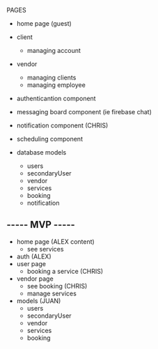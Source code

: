 PAGES
- home page (guest)
- client
  - managing account
- vendor
  - managing clients
  - managing employee


- authenticantion component
- messaging board component (ie firebase chat)
- notification component (CHRIS)
- scheduling component
- database models
  - users
  - secondaryUser
  - vendor
  - services
  - booking
  - notification


----- MVP -----
- 
- home page (ALEX content)
  - see services
- auth (ALEX)
- user page 
  - booking a service (CHRIS)
- vendor page
  - see booking (CHRIS)
  - manage services
- models (JUAN)
  - users
  - secondaryUser
  - vendor
  - services
  - booking

